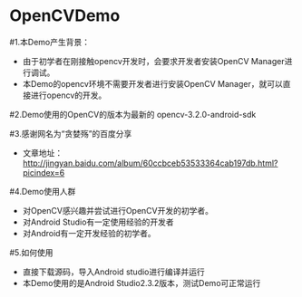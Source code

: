 # OpenCVDemo
#1.本Demo产生背景：
- 由于初学者在刚接触opencv开发时，会要求开发者安装OpenCV Manager进行调试。
- 本Demo的opencv环境不需要开发者进行安装OpenCV Manager，就可以直接进行opencv的开发。

#2.Demo使用的OpenCV的版本为最新的 opencv-3.2.0-android-sdk

#3.感谢网名为“贪婪殇”的百度分享
- 文章地址：http://jingyan.baidu.com/album/60ccbceb53533364cab197db.html?picindex=6

#4.Demo使用人群
- 对OpenCV感兴趣并尝试进行OpenCV开发的初学者。
- 对Android Studio有一定使用经验的开发者
- 对Android有一定开发经验的初学者。

#5.如何使用
- 直接下载源码，导入Android studio进行编译并运行
- 本Demo使用的是Android Studio2.3.2版本，测试Demo可正常运行